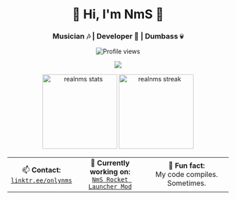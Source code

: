 <h1 align="center">🖤 Hi, I'm NmS 🖤</h1>
<h3 align="center">Musician 🎶 | Developer 🧠 | Dumbass 💀</h3>

<p align="center">
  <img src="https://komarev.com/ghpvc/?username=realnms&label=visitors&color=gray&style=flat-square" alt="Profile views" />
</p>

<p align="center">
  <a href="https://github.com/realnms">
    <img src="https://github-profile-trophy.vercel.app/?username=realnms&theme=darkhub&margin-w=10&margin-h=10&no-frame=true" />
  </a>
</p>

<p align="center">
  <img height="170" src="https://github-readme-stats.vercel.app/api?username=realnms&show_icons=true&theme=dark&hide_border=true&hide_title=true" alt="realnms stats" />
  <img height="170" src="https://github-readme-streak-stats.herokuapp.com?user=realnms&theme=dark&hide_border=true&hide_title=true" alt="realnms streak" />
</p>

<table align="center">
  <tr>
    <td align="center">
      📫 <strong>Contact:</strong><br/>
      <a href="https://linktr.ee/onlynms" target="_blank"><code>linktr.ee/onlynms</code></a>
    </td>
    <td align="center">
      🚀 <strong>Currently working on:</strong><br/>
      <a href="https://github.com/RealNmS/NmS-Rocket-Launcher-Mod" target="_blank"><code>NmS Rocket Launcher Mod</code></a>
    </td>
    <td align="center">
      🧪 <strong>Fun fact:</strong><br/>
      My code compiles. Sometimes.
    </td>
  </tr>
</table>
